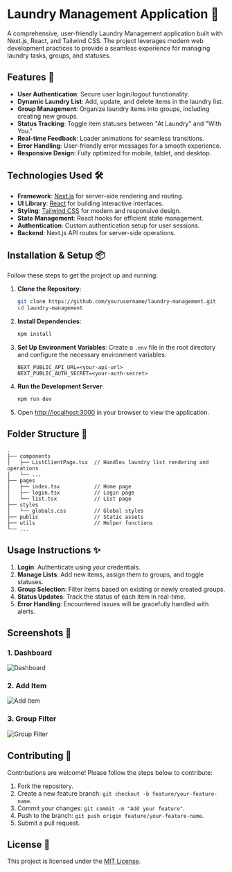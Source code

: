 
# Laundry Management Application 🧺

A comprehensive, user-friendly Laundry Management application built with Next.js, React, and Tailwind CSS. The project leverages modern web development practices to provide a seamless experience for managing laundry tasks, groups, and statuses.

## Features 🚀

- **User Authentication**: Secure user login/logout functionality.
- **Dynamic Laundry List**: Add, update, and delete items in the laundry list.
- **Group Management**: Organize laundry items into groups, including creating new groups.
- **Status Tracking**: Toggle item statuses between "At Laundry" and "With You."
- **Real-time Feedback**: Loader animations for seamless transitions.
- **Error Handling**: User-friendly error messages for a smooth experience.
- **Responsive Design**: Fully optimized for mobile, tablet, and desktop.

## Technologies Used 🛠️

- **Framework**: [Next.js](https://nextjs.org/) for server-side rendering and routing.
- **UI Library**: [React](https://reactjs.org/) for building interactive interfaces.
- **Styling**: [Tailwind CSS](https://tailwindcss.com/) for modern and responsive design.
- **State Management**: React hooks for efficient state management.
- **Authentication**: Custom authentication setup for user sessions.
- **Backend**: Next.js API routes for server-side operations.

## Installation & Setup 📦

Follow these steps to get the project up and running:

1. **Clone the Repository**:
   ```bash
   git clone https://github.com/yourusername/laundry-management.git
   cd laundry-management
   ```

2. **Install Dependencies**:
   ```bash
   npm install
   ```

3. **Set Up Environment Variables**:
   Create a `.env` file in the root directory and configure the necessary environment variables:
   ```
   NEXT_PUBLIC_API_URL=<your-api-url>
   NEXT_PUBLIC_AUTH_SECRET=<your-auth-secret>
   ```

4. **Run the Development Server**:
   ```bash
   npm run dev
   ```

5. Open [http://localhost:3000](http://localhost:3000) in your browser to view the application.

## Folder Structure 📂

```
.
├── components
│   ├── ListClientPage.tsx  // Handles laundry list rendering and operations
│   └── ...
├── pages
│   ├── index.tsx           // Home page
│   ├── login.tsx           // Login page
│   └── list.tsx            // List page
├── styles
│   └── globals.css         // Global styles
├── public                  // Static assets
├── utils                   // Helper functions
└── ...
```

## Usage Instructions ✨

1. **Login**: Authenticate using your credentials.
2. **Manage Lists**: Add new items, assign them to groups, and toggle statuses.
3. **Group Selection**: Filter items based on existing or newly created groups.
4. **Status Updates**: Track the status of each item in real-time.
5. **Error Handling**: Encountered issues will be gracefully handled with alerts.

## Screenshots 📸

### 1. Dashboard
![Dashboard](https://via.placeholder.com/800x400?text=Dashboard)

### 2. Add Item
![Add Item](https://via.placeholder.com/800x400?text=Add+Item)

### 3. Group Filter
![Group Filter](https://via.placeholder.com/800x400?text=Group+Filter)

## Contributing 🤝

Contributions are welcome! Please follow the steps below to contribute:

1. Fork the repository.
2. Create a new feature branch: `git checkout -b feature/your-feature-name`.
3. Commit your changes: `git commit -m "Add your feature"`.
4. Push to the branch: `git push origin feature/your-feature-name`.
5. Submit a pull request.

## License 📜

This project is licensed under the [MIT License](LICENSE).
